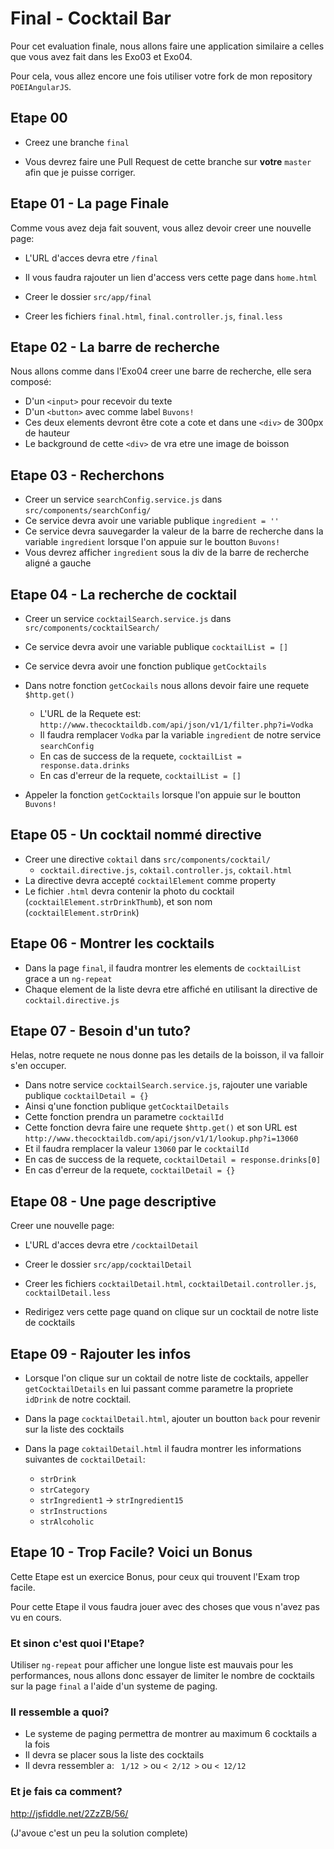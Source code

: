 # Final - Cocktail Bar

Pour cet evaluation finale, nous allons faire une application similaire a celles que vous avez fait dans les Exo03 et Exo04.

Pour cela, vous allez encore une fois utiliser votre fork de mon repository `POEIAngularJS`.

## Etape 00

* Creez une branche `final`

* Vous devrez faire une Pull Request de cette branche sur **votre** `master` afin que je puisse corriger.

## Etape 01 - La page Finale

Comme vous avez deja fait souvent, vous allez devoir creer une nouvelle page:

* L'URL d'acces devra etre `/final`

* Il vous faudra rajouter un lien d'access vers cette page dans `home.html`

* Creer le dossier `src/app/final`

* Creer les fichiers `final.html`, `final.controller.js`, `final.less`

## Etape 02 - La barre de recherche

Nous allons comme dans l'Exo04 creer une barre de recherche, elle sera composé:

* D'un `<input>` pour recevoir du texte
* D'un `<button>` avec comme label `Buvons!`
* Ces deux elements devront être cote a cote et dans une `<div>` de 300px de hauteur
* Le background de cette `<div>` de vra etre une image de boisson

## Etape 03 - Recherchons

* Creer un service `searchConfig.service.js` dans `src/components/searchConfig/`
* Ce service devra avoir une variable publique `ingredient = ''`
* Ce service devra sauvegarder la valeur de la barre de recherche dans la variable `ingredient` lorsque l'on appuie sur le boutton `Buvons!`
* Vous devrez afficher `ingredient` sous la div de la barre de recherche aligné a gauche

## Etape 04 - La recherche de cocktail

* Creer un service `cocktailSearch.service.js` dans `src/components/cocktailSearch/`
* Ce service devra avoir une variable publique `cocktailList = []`
* Ce service devra avoir une fonction publique `getCocktails`

* Dans notre fonction `getCockails` nous allons devoir faire une requete `$http.get()`
	* L'URL de la Requete est: `http://www.thecocktaildb.com/api/json/v1/1/filter.php?i=Vodka`
	* Il faudra remplacer `Vodka` par la variable `ingredient` de notre service `searchConfig`
	* En cas de success de la requete, `cocktailList = response.data.drinks`
	* En cas d'erreur de la requete, `cocktailList = []`
* Appeler la fonction `getCocktails` lorsque l'on appuie sur le boutton `Buvons!`

## Etape 05 - Un cocktail nommé directive

* Creer une directive `coktail` dans `src/components/cocktail/`
	* `cocktail.directive.js`, `coktail.controller.js`, `coktail.html`
* La directive devra accepté `cocktailElement` comme property
* Le fichier `.html` devra contenir la photo du cocktail (`cocktailElement.strDrinkThumb`), et son nom (`cocktailElement.strDrink`)

## Etape 06 - Montrer les cocktails

* Dans la page `final`, il faudra montrer les elements de `cocktailList` grace a un `ng-repeat`
* Chaque element de la liste devra etre affiché en utilisant la directive de `cocktail.directive.js`

## Etape 07 - Besoin d'un tuto?

Helas, notre requete ne nous donne pas les details de la boisson, il va falloir s'en occuper.

* Dans notre service `cocktailSearch.service.js`, rajouter une variable publique `cocktailDetail = {}`
* Ainsi q'une fonction publique `getCocktailDetails`
* Cette fonction prendra un parametre `cocktailId`
* Cette fonction devra faire une requete `$http.get()` et son URL est `http://www.thecocktaildb.com/api/json/v1/1/lookup.php?i=13060`
* Et il faudra remplacer la valeur `13060` par le `cocktailId`
* En cas de success de la requete, `cocktailDetail = response.drinks[0]`
* En cas d'erreur de la requete, `cocktailDetail = {}`

## Etape 08 - Une page descriptive

Creer une nouvelle page:

* L'URL d'acces devra etre `/cocktailDetail`

* Creer le dossier `src/app/cocktailDetail`

* Creer les fichiers `cocktailDetail.html`, `cocktailDetail.controller.js`, `cocktailDetail.less`

* Redirigez vers cette page quand on clique sur un cocktail de notre liste de cocktails

## Etape 09 - Rajouter les infos

* Lorsque l'on clique sur un coktail de notre liste de cocktails, appeller `getCocktailDetails` en lui passant comme parametre la propriete `idDrink` de notre cocktail.

* Dans la page `cocktailDetail.html`, ajouter un boutton `back` pour revenir sur la liste des cocktails

* Dans la page `coktailDetail.html` il faudra montrer les informations suivantes de `cocktailDetail`:
	* `strDrink`
	* `strCategory`
	* `strIngredient1` -> `strIngredient15`
	* `strInstructions`
	* `strAlcoholic`

## Etape 10 - Trop Facile? Voici un Bonus

Cette Etape est un exercice Bonus, pour ceux qui trouvent l'Exam trop facile.

Pour cette Etape il vous faudra jouer avec des choses que vous n'avez pas vu en cours.

### Et sinon c'est quoi l'Etape?

Utiliser `ng-repeat` pour afficher une longue liste est mauvais pour les performances, nous allons donc essayer de limiter le nombre de cocktails sur la page `final` a l'aide d'un systeme de paging.

### Il ressemble a quoi?

* Le systeme de paging permettra de montrer au maximum 6 cocktails a la fois
* Il devra se placer sous la liste des cocktails
* Il devra ressembler a: ` 1/12 >` ou `< 2/12 >` ou `< 12/12 `

### Et je fais ca comment?

http://jsfiddle.net/2ZzZB/56/

(J'avoue c'est un peu la solution complete)
